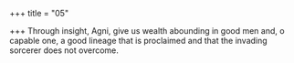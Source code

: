 +++
title = "05"

+++
Through insight, Agni, give us wealth abounding in good men and, o  capable one, a good lineage that is proclaimed
and that the invading sorcerer does not overcome.